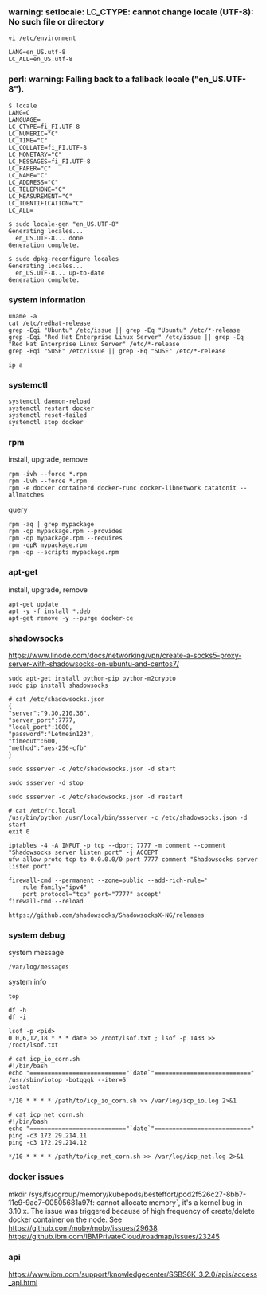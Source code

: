 ### warning: setlocale: LC_CTYPE: cannot change locale (UTF-8): No such file or directory
```
vi /etc/environment

LANG=en_US.utf-8
LC_ALL=en_US.utf-8
```
### perl: warning: Falling back to a fallback locale ("en_US.UTF-8").
```
$ locale
LANG=C
LANGUAGE=
LC_CTYPE=fi_FI.UTF-8
LC_NUMERIC="C"
LC_TIME="C"
LC_COLLATE=fi_FI.UTF-8
LC_MONETARY="C"
LC_MESSAGES=fi_FI.UTF-8
LC_PAPER="C"
LC_NAME="C"
LC_ADDRESS="C"
LC_TELEPHONE="C"
LC_MEASUREMENT="C"
LC_IDENTIFICATION="C"
LC_ALL=
```
```
$ sudo locale-gen "en_US.UTF-8"
Generating locales...
  en_US.UTF-8... done
Generation complete.

$ sudo dpkg-reconfigure locales
Generating locales...
  en_US.UTF-8... up-to-date
Generation complete.
```
### system information
```
uname -a
cat /etc/redhat-release
grep -Eqi "Ubuntu" /etc/issue || grep -Eq "Ubuntu" /etc/*-release
grep -Eqi "Red Hat Enterprise Linux Server" /etc/issue || grep -Eq "Red Hat Enterprise Linux Server" /etc/*-release
grep -Eqi "SUSE" /etc/issue || grep -Eq "SUSE" /etc/*-release
```
```
ip a
```
### systemctl
```
systemctl daemon-reload
systemctl restart docker
systemctl reset-failed
systemctl stop docker
```
### rpm
install, upgrade, remove
```
rpm -ivh --force *.rpm
rpm -Uvh --force *.rpm
rpm -e docker containerd docker-runc docker-libnetwork catatonit --allmatches
```
query
```
rpm -aq | grep mypackage
rpm -qp mypackage.rpm --provides
rpm -qp mypackage.rpm --requires
rpm -qpR mypackage.rpm
rpm -qp --scripts mypackage.rpm
```
### apt-get
install, upgrade, remove
```
apt-get update
apt -y -f install *.deb
apt-get remove -y --purge docker-ce
```
### shadowsocks
https://www.linode.com/docs/networking/vpn/create-a-socks5-proxy-server-with-shadowsocks-on-ubuntu-and-centos7/
```
sudo apt-get install python-pip python-m2crypto
sudo pip install shadowsocks
```
```
# cat /etc/shadowsocks.json
{
"server":"9.30.210.36",
"server_port":7777,
"local_port":1080,
"password":"Letmein123",
"timeout":600,
"method":"aes-256-cfb"
}
```
```
sudo ssserver -c /etc/shadowsocks.json -d start
```
```
sudo ssserver -d stop
```
```
sudo ssserver -c /etc/shadowsocks.json -d restart
```
```
# cat /etc/rc.local
/usr/bin/python /usr/local/bin/ssserver -c /etc/shadowsocks.json -d start
exit 0
```
```
iptables -4 -A INPUT -p tcp --dport 7777 -m comment --comment "Shadowsocks server listen port" -j ACCEPT
ufw allow proto tcp to 0.0.0.0/0 port 7777 comment "Shadowsocks server listen port"
```
```
firewall-cmd --permanent --zone=public --add-rich-rule='
    rule family="ipv4"
    port protocol="tcp" port="7777" accept'
firewall-cmd --reload
```
```
https://github.com/shadowsocks/ShadowsocksX-NG/releases
```
### system debug
system message
```
/var/log/messages
```
system info
```
top
```
```
df -h
df -i
```
```
lsof -p <pid>
0 0,6,12,18 * * * date >> /root/lsof.txt ; lsof -p 1433 >> /root/lsof.txt
```
```
# cat icp_io_corn.sh
#!/bin/bash
echo "==========================="`date`"==========================="
/usr/sbin/iotop -botqqqk --iter=5
iostat
```
```
*/10 * * * * /path/to/icp_io_corn.sh >> /var/log/icp_io.log 2>&1
```
```
# cat icp_net_corn.sh
#!/bin/bash
echo "==========================="`date`"==========================="
ping -c3 172.29.214.11
ping -c3 172.29.214.12
```
```
*/10 * * * * /path/to/icp_net_corn.sh >> /var/log/icp_net.log 2>&1
```
### docker issues
mkdir /sys/fs/cgroup/memory/kubepods/besteffort/pod2f526c27-8bb7-11e9-9ae7-00505681a97f: cannot allocate memory`, it's a kernel bug in 3.10.x. The issue was triggered because of high frequency of create/delete docker container on the node. See https://github.com/moby/moby/issues/29638, https://github.ibm.com/IBMPrivateCloud/roadmap/issues/23245
### api
https://www.ibm.com/support/knowledgecenter/SSBS6K_3.2.0/apis/access_api.html
